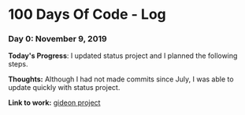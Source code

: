 # 100 Days Of Code - Log

### Day 0: November 9, 2019

**Today's Progress**: I updated status project and I planned the following steps.

**Thoughts:** Although I had not made commits since July, I was able to update quickly with status project.

**Link to work:** [gideon project](https://github.com/pity7736/gideon)
